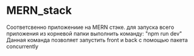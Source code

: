 # MERN_stack
Соответсвенно приложениие на MERN стэке. 
для запуска всего приложения из корневой папки выполнить команду: "npm run dev"
Данная команда позволяет запустить front и back с помощью пакета concurrently 
